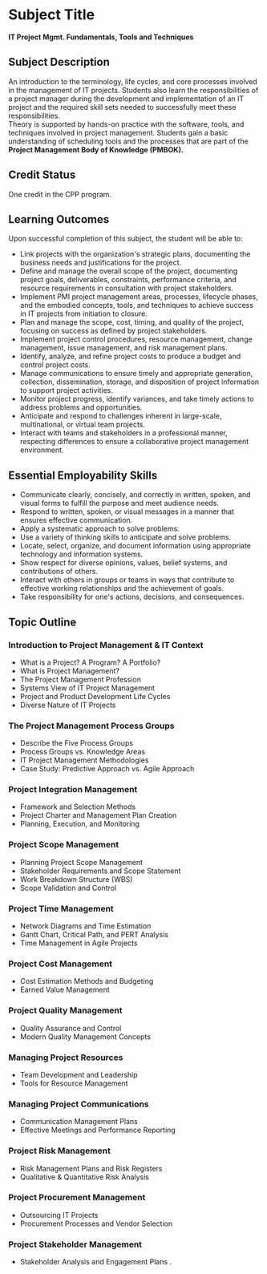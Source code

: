 # Subject Title
**IT Project Mgmt. Fundamentals, Tools and Techniques**

## Subject Description
An introduction to the terminology, life cycles, and core processes involved in the management of IT projects. Students also learn the responsibilities of a project manager during the development and implementation of an IT project and the required skill sets needed to successfully meet these responsibilities.  
Theory is supported by hands-on practice with the software, tools, and techniques involved in project management. Students gain a basic understanding of scheduling tools and the processes that are part of the **Project Management Body of Knowledge (PMBOK).**

## Credit Status
One credit in the CPP program.

## Learning Outcomes
Upon successful completion of this subject, the student will be able to:

- Link projects with the organization's strategic plans, documenting the business needs and justifications for the project.  
- Define and manage the overall scope of the project, documenting project goals, deliverables, constraints, performance criteria, and resource requirements in consultation with project stakeholders.  
- Implement PMI project management areas, processes, lifecycle phases, and the embodied concepts, tools, and techniques to achieve success in IT projects from initiation to closure.  
- Plan and manage the scope, cost, timing, and quality of the project, focusing on success as defined by project stakeholders.  
- Implement project control procedures, resource management, change management, issue management, and risk management plans.  
- Identify, analyze, and refine project costs to produce a budget and control project costs.  
- Manage communications to ensure timely and appropriate generation, collection, dissemination, storage, and disposition of project information to support project activities.  
- Monitor project progress, identify variances, and take timely actions to address problems and opportunities.  
- Anticipate and respond to challenges inherent in large-scale, multinational, or virtual team projects.  
- Interact with teams and stakeholders in a professional manner, respecting differences to ensure a collaborative project management environment.

## Essential Employability Skills

- Communicate clearly, concisely, and correctly in written, spoken, and visual forms to fulfill the purpose and meet audience needs.  
- Respond to written, spoken, or visual messages in a manner that ensures effective communication.  
- Apply a systematic approach to solve problems.  
- Use a variety of thinking skills to anticipate and solve problems.  
- Locate, select, organize, and document information using appropriate technology and information systems.  
- Show respect for diverse opinions, values, belief systems, and contributions of others.  
- Interact with others in groups or teams in ways that contribute to effective working relationships and the achievement of goals.  
- Take responsibility for one's actions, decisions, and consequences.  


## Topic Outline

### Introduction to Project Management & IT Context
- What is a Project? A Program? A Portfolio?  
- What is Project Management?  
- The Project Management Profession  
- Systems View of IT Project Management  
- Project and Product Development Life Cycles  
- Diverse Nature of IT Projects  

### The Project Management Process Groups
- Describe the Five Process Groups  
- Process Groups vs. Knowledge Areas  
- IT Project Management Methodologies  
- Case Study: Predictive Approach vs. Agile Approach  

### Project Integration Management
- Framework and Selection Methods  
- Project Charter and Management Plan Creation  
- Planning, Execution, and Monitoring  

### Project Scope Management
- Planning Project Scope Management  
- Stakeholder Requirements and Scope Statement  
- Work Breakdown Structure (WBS)  
- Scope Validation and Control  

### Project Time Management
- Network Diagrams and Time Estimation  
- Gantt Chart, Critical Path, and PERT Analysis  
- Time Management in Agile Projects  

### Project Cost Management
- Cost Estimation Methods and Budgeting  
- Earned Value Management  

### Project Quality Management
- Quality Assurance and Control  
- Modern Quality Management Concepts  

### Managing Project Resources
- Team Development and Leadership  
- Tools for Resource Management  

### Managing Project Communications
- Communication Management Plans  
- Effective Meetings and Performance Reporting  

### Project Risk Management
- Risk Management Plans and Risk Registers  
- Qualitative & Quantitative Risk Analysis  

### Project Procurement Management
- Outsourcing IT Projects  
- Procurement Processes and Vendor Selection  

### Project Stakeholder Management
- Stakeholder Analysis and Engagement Plans .
